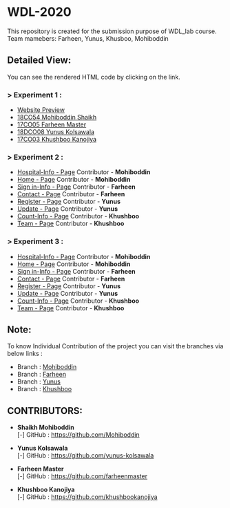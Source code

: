 # WDL-2020
This repository is created for the submission purpose of WDL_lab course. Team mamebers: Farheen, Yunus, Khusboo, Mohiboddin

## Detailed View:

You can see the rendered HTML code by clicking on the link.

### > Experiment 1 :

- <a href="https://github.com/Mohiboddin/WDL-2020/blob/master/Exp_1/website%20UI.pdf">Website Preview</a>
- <a href="https://github.com/Mohiboddin/WDL-2020/blob/master/Exp_1/18CO54_EXP1(WDL).pdf">18CO54 Mohiboddin Shaikh</a>
- <a href="https://github.com/farheenmaster/WDL-2020/blob/master/EXP_01/Farheen_Exp_01.pdf">17CO05 Farheen Master</a>
- <a href="https://github.com/yunus-kolsawala/WDL/blob/master/EXP%201/YUNUS%20EXP%201%20WDL.pdf">18DCO08 Yunus Kolsawala</a>
- <a href="https://github.com/khushbookanojiya/WDL-2020/blob/master/EXP_01/exp1.pdf">17CO03 Khushboo Kanojiya</a>




### > Experiment 2 :

- <a href="https://htmlpreview.github.io/?https://github.com/Mohiboddin/WDL-2020/blob/master/Exp_2/Hos_info.html">Hospital-Info - Page</a> Contributor - <b>Mohiboddin</b>
- <a href="https://htmlpreview.github.io/?https://github.com/Mohiboddin/WDL-2020/blob/master/Exp_2/index.html">Home - Page</a> Contributor - <b>Mohiboddin</b>
- <a href="https://htmlpreview.github.io/?https://github.com/farheenmaster/WDL-2020/blob/master/EXP_02/sign_in.html">Sign in-Info - Page</a> Contributor - <b>Farheen</b>
- <a href="https://htmlpreview.github.io/?https://github.com/farheenmaster/WDL-2020/blob/master/EXP_02/Contact.html">Contact - Page</a> Contributor - <b>Farheen</b>
- <a href="https://htmlpreview.github.io/?https://github.com/yunus-kolsawala/WDL/blob/master/EXP%202/Yunus/Register.html">Register - Page</a> Contributor - <b>Yunus</b>
- <a href="https://htmlpreview.github.io/?https://github.com/yunus-kolsawala/WDL/blob/master/EXP%202/Yunus/Update.html">Update - Page</a> Contributor - <b>Yunus</b>
- <a href="https://htmlpreview.github.io/?https://github.com/khushbookanojiya/WDL-2020/blob/master/EXP_02/Count_info.html">Count-Info - Page</a> Contributor - <b>Khushboo</b>
- <a href="https://htmlpreview.github.io/?https://github.com/khushbookanojiya/WDL-2020/blob/master/EXP_02/Team.html">Team - Page</a> Contributor - <b>Khushboo</b>


### > Experiment 3 :

- <a href="https://htmlpreview.github.io/?https://github.com/Mohiboddin/WDL-2020/blob/master/Exp_3/Hos_info.html">Hospital-Info - Page</a> Contributor - <b>Mohiboddin</b>
- <a href="https://htmlpreview.github.io/?https://raw.githubusercontent.com/Mohiboddin/WDL-2020/master/Exp_3/index.html">Home - Page</a> Contributor - <b>Mohiboddin</b>
- <a href="https://htmlpreview.github.io/?https://github.com/Mohiboddin/WDL-2020/blob/master/Exp_3/sign_in.html">Sign in-Info - Page</a> Contributor - <b>Farheen</b>
- <a href="https://htmlpreview.github.io/?https://github.com/Mohiboddin/WDL-2020/blob/master/Exp_3/Contact.html">Contact - Page</a> Contributor - <b>Farheen</b>
- <a href="https://htmlpreview.github.io/?https://github.com/Mohiboddin/WDL-2020/blob/master/Exp_3/Register.html">Register - Page</a> Contributor - <b>Yunus</b>
- <a href="#">Update - Page</a> Contributor - <b>Yunus</b>
- <a href="https://htmlpreview.github.io/?https://github.com/Mohiboddin/WDL-2020/blob/master/Exp_3/Count_info.html">Count-Info - Page</a> Contributor - <b>Khushboo</b>
- <a href="https://htmlpreview.github.io/?https://github.com/Mohiboddin/WDL-2020/blob/master/Exp_3/Team.html">Team - Page</a> Contributor - <b>Khushboo</b>




## Note:

To know Individual Contribution of the project you can visit the branches via below links :
- Branch : <a href="https://github.com/Mohiboddin/WDL-2020">Mohiboddin</a>
- Branch : <a href="https://github.com/farheenmaster/WDL-2020">Farheen</a>
- Branch : <a href="https://github.com/yunus-kolsawala/WDL">Yunus</a>
- Branch : <a href="https://github.com/khushbookanojiya/WDL-2020">Khushboo</a>




## CONTRIBUTORS:

- **Shaikh Mohiboddin**<br>
[-] GitHub : https://github.com/Mohiboddin

- **Yunus Kolsawala**<br>
[-] GitHub : https://github.com/yunus-kolsawala

- **Farheen Master**<br>
[-] GitHub : https://github.com/farheenmaster

- **Khushboo Kanojiya**<br>
[-] GitHub : https://github.com/khushbookanojiya

